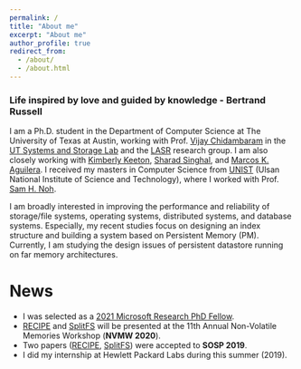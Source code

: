 ```yaml
---
permalink: /
title: "About me"
excerpt: "About me"
author_profile: true
redirect_from: 
  - /about/
  - /about.html
---
```


### Life inspired by love and guided by knowledge - Bertrand Russell

I am a Ph.D. student in the Department of Computer Science at The University of Texas at Austin,
working with Prof. [Vijay Chidambaram](http://www.cs.utexas.edu/~vijay/) in the
[UT Systems and Storage Lab](http://utsaslab.cs.utexas.edu/) and the [LASR](https://www.cs.utexas.edu/lasr/) 
research group. I am also closely working with [Kimberly Keeton](https://scholar.google.co.kr/citations?user=wR_tv-kAAAAJ&hl=en&oi=ao), [Sharad Singhal](https://scholar.google.co.kr/citations?user=_CKGpJ0AAAAJ&hl=en&oi=sra), 
and [Marcos K. Aguilera](http://mkaguilera.kawazoe.org/).
I received my masters in Computer Science from [UNIST](https://www.unist.ac.kr/) 
(Ulsan National Institute of Science and Technology), where I worked with Prof. [Sam H. Noh](http://next.unist.ac.kr/professor).

I am broadly interested in improving the performance and reliability of storage/file systems, operating systems, 
distributed systems, and database systems. Especially, my recent studies focus on designing an index structure 
and building a system based on Persistent Memory (PM). Currently, I am studying the design issues of persistent
datastore running on far memory architectures.

# News
* I was selected as a [2021 Microsoft Research PhD Fellow](https://www.microsoft.com/en-us/research/academic-program/phd-fellowship/#!fellows).
* [RECIPE](https://sekwonlee.github.io/publications/nvmw20_recipe) and [SplitFS](https://sekwonlee.github.io/publications/nvmw20_splitfs) will be presented at the 11th Annual Non-Volatile Memories Workshop (<b>NVMW 2020</b>).
* Two papers ([RECIPE](https://sekwonlee.github.io/publications/sosp19_recipe), [SplitFS](https://sekwonlee.github.io/publications/sosp19_splitfs)) were accepted to <b>SOSP 2019</b>.
* I did my internship at Hewlett Packard Labs during this summer (2019).
